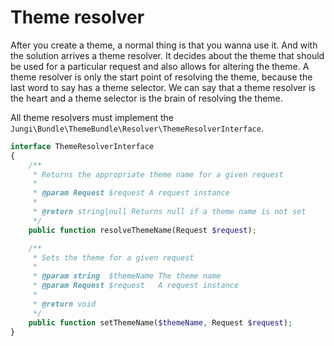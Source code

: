 Theme resolver
==============

After you create a theme, a normal thing is that you wanna use it. And with the solution arrives a theme resolver. It decides 
about the theme that should be used for a particular request and also allows for altering the theme. A theme resolver is 
only the start point of resolving the theme, because the last word to say has a theme selector. We can say that a theme 
resolver is the heart and a theme selector is the brain of resolving the theme.

All theme resolvers must implement the `Jungi\Bundle\ThemeBundle\Resolver\ThemeResolverInterface`. 

```php
interface ThemeResolverInterface
{
    /**
     * Returns the appropriate theme name for a given request
     *
     * @param Request $request A request instance
     *
     * @return string|null Returns null if a theme name is not set
     */
    public function resolveThemeName(Request $request);

    /**
     * Sets the theme for a given request
     *
     * @param string  $themeName The theme name
     * @param Request $request   A request instance
     *
     * @return void
     */
    public function setThemeName($themeName, Request $request);
}
```